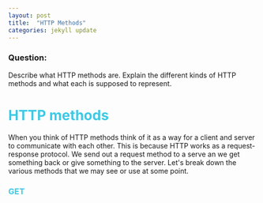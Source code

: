 ```yaml
---
layout: post
title:  "HTTP Methods"
categories: jekyll update
---
```

### Question:
Describe what HTTP methods are. Explain the different kinds of HTTP methods and what each is supposed to represent.


<h1 style="color:#3CCAE6">HTTP methods</h1>

When you think of HTTP methods think of it as a way for a client and server to communicate with each other. This is because HTTP works as a request-response protocol. We send out a request method to a serve an we get something back or give something to the server. Let's break down the various methods that we may see or use at some point. 


<h3 style="color:#3CCAE6">GET</h3>